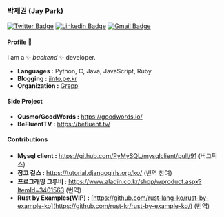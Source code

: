 ### 박제권 (Jay Park)
[![Twitter Badge](https://img.shields.io/badge/-Jay_Park-1ca0f1?style=flat-square&logo=twitter&logoColor=white&link=https://twitter.com/jinto)](https://twitter.com/jinto)  [![Linkedin Badge](https://img.shields.io/badge/-Jay_Park-blue?style=flat-square&logo=Linkedin&logoColor=white&link=https://www.linkedin.com/in/jaykwonpark//)](https://www.linkedin.com/in/jaykwonpark/) [![Gmail Badge](https://img.shields.io/badge/-jaypark@gmail.com-c14438?style=flat-square&logo=Gmail&logoColor=white&link=mailto:jaypark@gmail.com)](mailto:jaypark@gmail.com)


#### Profile 👋

I am a ✨ _backend_ ✨ developer.

-  **Languages :** Python, C, Java, JavaScript, Ruby
-  **Blogging :** [jinto.pe.kr](http://jinto.pe.kr)
-  **Organization :** [Grepp](http://grepp.co)


#### Side Project

-  **Qusmo/GoodWords :** https://goodwords.io/
-  **BeFluentTV :** https://befluent.tv/

#### Contributions

-  **Mysql client :** https://github.com/PyMySQL/mysqlclient/pull/91 (버그픽스)
-  **장고 걸스 :** https://tutorial.djangogirls.org/ko/ (번역 참여)
-  **프로그래밍 그루비 :** https://www.aladin.co.kr/shop/wproduct.aspx?ItemId=3401563 (번역)
-  **Rust by Examples(WIP) :** [https://github.com/rust-lang-ko/rust-by-example-ko](https://github.com/rust-kr/rust-by-example-ko/) (번역)


<!--
- 🔭 I’m currently working on ...
- 🌱 I’m currently learning ...
- 👯 I’m looking to collaborate on ...
- 🤔 I’m looking for help with ...
- 💬 Ask me about ...
- 📫 How to reach me: ...
- 😄 Pronouns: ...
- ⚡ Fun fact: ...
-->
